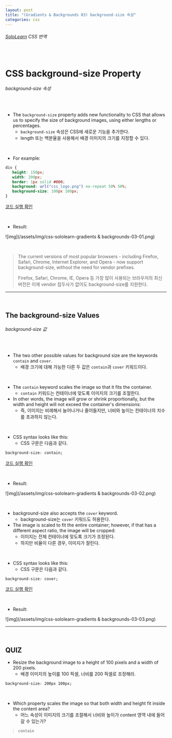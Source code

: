 ```yaml
---
layout: post
title: "(Gradients & Backgrounds 03) background-size 속성"
categories: css
---
```


###### [SoloLearn](https://www.sololearn.com/) CSS 번역

<br>

# CSS background-size Property

###### background-size 속성

<br>

- The `background-size` property adds new functionality to CSS that allows us to specify the size of background images, using either lengths or percentages.
  - `background-size` 속성은 CSS에 새로운 기능을 추가한다.
  - length 또는 백분율을 사용해서 배경 이미지의 크기를 지정할 수 있다.

<br>

- For example:

```css
div {
   height: 150px;
   width: 200px;
   border: 1px solid #000;
   background: url("css_logo.png") no-repeat 50% 50%;
   background-size: 100px 100px;
}
```

[코드 실행 확인](https://code.sololearn.com/608/#css)

<br>

- Result:

![img](/assets/img/css-sololearn-gradients & backgrounds-03-01.png)

<br>

> The current versions of most popular browsers - including Firefox, Safari, Chrome, Internet Explorer, and Opera - now support background-size, without the need for vendor prefixes.
>
> Firefox, Safari, Chrome, IE, Opera 등 가장 많이 사용되는 브라우저의 최신 버전은 이제 vendor 접두사가 없어도 background-size를 지원한다.

------

<br>

## The background-size Values

###### background-size 값

<br>

- The two other possible values for background size are the keywords `contain` and `cover`.
  - 배경 크기에 대해 가능한 다른 두 값은 `contain`과 `cover` 키워드이다.

<br>

- The `contain` keyword scales the image so that it fits the container.
  - `contain` 키워드는 컨테이너에 맞도록 이미지의 크기를 조절한다.
- In other words, the image will grow or shrink proportionally, but the width and height will not exceed the container's dimensions:
  - 즉, 이미지는 비례해서 늘어나거나 줄어들지만, 너비와 높이는 컨테이너의 치수를 초과하지 않는다.

<br>

- CSS syntax looks like this:
  - CSS 구문은 다음과 같다.

```css
background-size: contain;
```

[코드 실행 확인](https://code.sololearn.com/609/#css)

<br>

- Result:

![img](/assets/img/css-sololearn-gradients & backgrounds-03-02.png)

<br>

- background-size also accepts the `cover` keyword.
  - background-size는 `cover` 키워드도 허용한다.
- The image is scaled to fit the entire container; however, if that has a different aspect ratio, the image will be cropped:
  - 이미지는 전체 컨테이너에 맞도록 크기가 조정된다.
  - 하지만 비율이 다른 경우, 이미지가 잘린다.

<br>

- CSS syntax looks like this:
  - CSS 구문은 다음과 같다.

```css
background-size: cover;
```

[코드 실행 확인](https://code.sololearn.com/610/#css)

<br>

- Result:

![img](/assets/img/css-sololearn-gradients & backgrounds-03-03.png)

------

<br>

## QUIZ

- Resize the background image to a height of 100 pixels and a width of 200 pixels.
  - 배경 이미지의 높이를 100 픽셀, 너비를 200 픽셀로 조정해라.

```css
background-size: 200px 100px;
```

<br>

- Which property scales the image so that both width and height fit inside the content area?
  - 어느 속성이 이미지의 크기를 조절해서 너비와 높이가 content 영역 내에 들어갈 수 있는가?

> `contain`

<br>